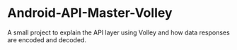 # Android-API-Master-Volley
A small project to explain the API layer using Volley and how data responses are encoded and decoded.
